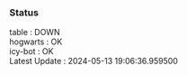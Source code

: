 ### Status


table : DOWN  
hogwarts : OK  
icy-bot : OK  
Latest Update : 2024-05-13 19:06:36.959500
